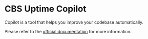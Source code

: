 # CBS Uptime Copilot

Copilot is a tool that helps you improve your codebase automatically.

Please refer to the [official documentation](/Docs/Content/copilot) for more information.
